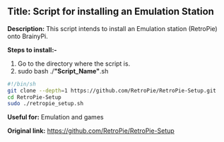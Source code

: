 ## Title: Script for installing an Emulation Station
**Description:** This script intends to install an Emulation station (RetroPie) onto BrainyPi.

**Steps to install:-**

1. Go to the directory where the script is.
1. sudo bash ./**"Script_Name"**.sh
```bash
#!/bin/sh
git clone --depth=1 https://github.com/RetroPie/RetroPie-Setup.git
cd RetroPie-Setup
sudo ./retropie_setup.sh
```
**Useful for:** Emulation and games

**Original link:** https://github.com/RetroPie/RetroPie-Setup